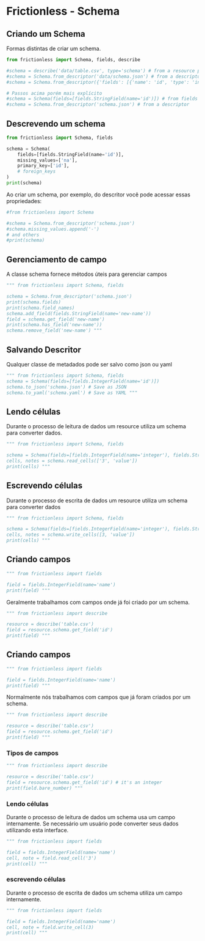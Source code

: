 # Frictionless - Schema

## Criando um Schema

Formas distintas de criar um schema.

```python script
from frictionless import Schema, fields, describe

#schema = describe('data/table.csv', type='schema') # from a resource path
#schema = Schema.from_descriptor('data/schema.json') # from a descriptor path
#schema = Schema.from_descriptor({'fields': [{'name': 'id', 'type': 'integer'}]}) # from a descriptor

# Passos acima porém mais explícito
#schema = Schema(fields=[fields.StringField(name='id')]) # from fields
#schema = Schema.from_descriptor('schema.json') # from a descriptor
```

## Descrevendo um schema


```python script
from frictionless import Schema, fields

schema = Schema(
    fields=[fields.StringField(name='id')],
    missing_values=['na'],
    primary_key=['id'],
    # foreign_keys
)
print(schema)
```

Ao criar um schema, por exemplo, do descritor você pode acessar essas propriedades:

```python script
#from frictionless import Schema

#schema = Schema.from_descriptor('schema.json')
#schema.missing_values.append('-')
# and others
#print(schema)
```

## Gerenciamento de campo

A classe schema fornece métodos úteis para gerenciar campos

```python script
""" from frictionless import Schema, fields

schema = Schema.from_descriptor('schema.json')
print(schema.fields)
print(schema.field_names)
schema.add_field(fields.StringField(name='new-name'))
field = schema.get_field('new-name')
print(schema.has_field('new-name'))
schema.remove_field('new-name') """
```

## Salvando Descritor

Qualquer classe de metadados pode ser salvo como json ou yaml

```python script
""" from frictionless import Schema, fields
schema = Schema(fields=[fields.IntegerField(name='id')])
schema.to_json('schema.json') # Save as JSON
schema.to_yaml('schema.yaml') # Save as YAML """
```

## Lendo células

Durante o processo de leitura de dados um resource utiliza um schema para converter dados.

```python script
""" from frictionless import Schema, fields

schema = Schema(fields=[fields.IntegerField(name='integer'), fields.StringField(name='string')])
cells, notes = schema.read_cells(['3', 'value'])
print(cells) """
```

## Escrevendo células

Durante o processo de escrita de dados um resource utiliza um schema para converter dados

```python script
""" from frictionless import Schema, fields

schema = Schema(fields=[fields.IntegerField(name='integer'), fields.StringField(name='string')])
cells, notes = schema.write_cells([3, 'value'])
print(cells) """
```

## Criando campos

```python script
""" from frictionless import fields

field = fields.IntegerField(name='name')
print(field) """
```

Geralmente trabalhamos com campos onde já foi criado por um schema.

```python script
""" from frictionless import describe

resource = describe('table.csv')
field = resource.schema.get_field('id')
print(field) """
```

## Criando campos

```python script
""" from frictionless import fields

field = fields.IntegerField(name='name')
print(field) """
```

Normalmente nós trabalhamos com campos que já foram criados por um schema.

```python script
""" from frictionless import describe

resource = describe('table.csv')
field = resource.schema.get_field('id')
print(field) """
```

### Tipos de campos

```python script
""" from frictionless import describe

resource = describe('table.csv')
field = resource.schema.get_field('id') # it's an integer
print(field.bare_number) """
```

### Lendo células

Durante o processo de leitura de dados um schema usa um campo internamente. Se necessário um usuário pode converter seus dados utilizando esta interface.

```python script
""" from frictionless import fields

field = fields.IntegerField(name='name')
cell, note = field.read_cell('3')
print(cell) """
```

### escrevendo células

Durante o processo de escrita de dados um schema utiliza um campo internamente.

```python script
""" from frictionless import fields

field = fields.IntegerField(name='name')
cell, note = field.write_cell(3)
print(cell) """
```